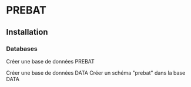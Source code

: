 # PREBAT

## Installation

### Databases

Créer une base de données PREBAT

Créer une base de données DATA
Créer un schéma "prebat" dans la base DATA